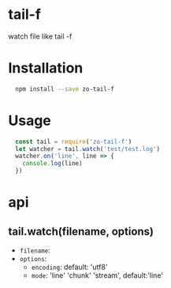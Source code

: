 # tail-f
watch file like tail -f

# Installation
```sh
  npm install --save zo-tail-f
```

# Usage
```js
  const tail = require('zo-tail-f')  
  let watcher = tail.watch('test/test.log')
  watcher.on('line', line => {
    console.log(line)
  }) 
```

# api
## tail.watch(filename, options)
- `filename`: 
- `options`: 
  - `encoding`:   default: 'utf8'
  - `mode`:   'line' 'chunk' 'stream',   default:'line'  
